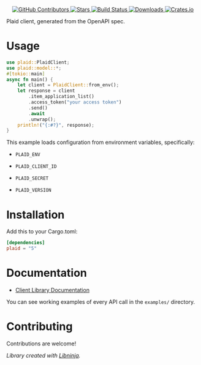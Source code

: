 <div id="top"></div>

<p align="center">
    <a href="https://github.com/libninjacom/plaid-rs/graphs/contributors">
        <img src="https://img.shields.io/github/contributors/libninjacom/plaid-rs.svg?style=flat-square" alt="GitHub Contributors" />
    </a>
    <a href="https://github.com/libninjacom/plaid-rs/stargazers">
        <img src="https://img.shields.io/github/stars/libninjacom/plaid-rs.svg?style=flat-square" alt="Stars" />
    </a>
    <a href="https://github.com/libninjacom/plaid-rs/actions">
        <img src="https://img.shields.io/github/actions/workflow/status/libninjacom/plaid-rs/ci.yaml?style=flat-square" alt="Build Status" />
    </a>
    
<a href="https://crates.io/crates/plaid">
    <img src="https://img.shields.io/crates/d/plaid?style=flat-square" alt="Downloads" />
</a>
<a href="https://crates.io/crates/plaid">
    <img src="https://img.shields.io/crates/v/plaid?style=flat-square" alt="Crates.io" />
</a>

</p>

Plaid client, generated from the OpenAPI spec.

# Usage

```rust
use plaid::PlaidClient;
use plaid::model::*;
#[tokio::main]
async fn main() {
    let client = PlaidClient::from_env();
    let response = client
        .item_application_list()
        .access_token("your access token")
        .send()
        .await
        .unwrap();
    println!("{:#?}", response);
}

```

This example loads configuration from environment variables, specifically:

* `PLAID_ENV`

* `PLAID_CLIENT_ID`

* `PLAID_SECRET`

* `PLAID_VERSION`



# Installation

Add this to your Cargo.toml:

```toml
[dependencies]
plaid = "5"
```


# Documentation



* [Client Library Documentation](https://docs.rs/plaid)


You can see working examples of every API call in the `examples/` directory.

# Contributing

Contributions are welcome!

*Library created with [Libninja](https://www.libninja.com).*

